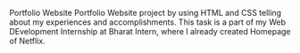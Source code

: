 Portfolio Website
Portfolio Website project by using HTML and CSS telling about my experiences and accomplishments. This task is a part of my Web DEvelopment Internship at Bharat Intern, where I already created Homepage of Netflix.

